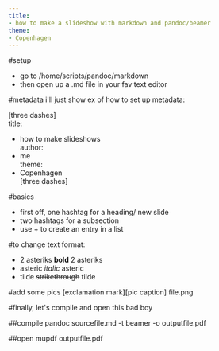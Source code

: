 ```yaml
---
title:
- how to make a slideshow with markdown and pandoc/beamer
theme:
- Copenhagen
---
```


#setup
+ go to /home/scripts/pandoc/markdown
+ then open up a .md file in your fav text editor

#metadata
i'll just show ex of how to set up metadata:

[three dashes]  
title:  
- how to make slideshows  
author:  
- me  
theme:  
- Copenhagen     
[three dashes]

#basics

+ first off, one hashtag for a heading/ new slide
+ two hashtags for a subsection
+ use + to create an entry in a list

#to change text format:
+ 2 asteriks **bold** 2 asteriks
+ asteric *italic* asteric
+ tilde ~~strikethrough~~ tilde

#add some pics
[exclamation mark][pic caption] file.png

#finally, let's compile and open this bad boy

##compile
pandoc sourcefile.md -t beamer -o outputfile.pdf

##open
mupdf outputfile.pdf
